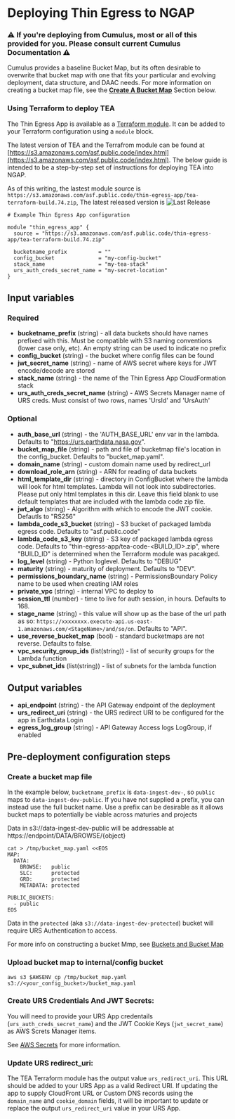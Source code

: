 # Deploying Thin Egress to NGAP

### ⚠️ If you're deploying from Cumulus, most or all of this provided for you. Please consult current Cumulus Documentation ⚠️

Cumulus provides a baseline Bucket Map, but its often desirable to overwrite that bucket map with one that fits your particular and evolving deployment, data structure, and DAAC needs. For more information on creating a bucket map file, see the [**Create A Bucket Map**](https://github.com/asfadmin/thin-egress-app/blob/main/NGAP-DEPLOY-README.MD#create-a-bucket-map-file) Section below. 

### Using Terraform to deploy TEA

The Thin Egress App is available as a [Terraform module](https://www.terraform.io/docs/configuration/modules.html). It can be added to your Terraform configuration using a `module` block.

The latest version of TEA and the Terrafrom module can be found at
[https://s3.amazonaws.com/asf.public.code/index.html](https://s3.amazonaws.com/asf.public.code/index.html). The below guide is intended to be a step-by-step set of instructions for deploying TEA into NGAP.

As of this writing, the lastest module source is
`https://s3.amazonaws.com/asf.public.code/thin-egress-app/tea-terraform-build.74.zip`, The latest released version is ![Last Release](https://img.shields.io/endpoint.svg?url=https%3A%2F%2Fs3.amazonaws.com%2Fasf.public.code%2Fthin-egress-app%2Flastrelease.json)

```hcl
# Example Thin Egress App configuration

module "thin_egress_app" {
  source = "https://s3.amazonaws.com/asf.public.code/thin-egress-app/tea-terraform-build.74.zip"

  bucketname_prefix          = ""
  config_bucket              = "my-config-bucket"
  stack_name                 = "my-tea-stack"
  urs_auth_creds_secret_name = "my-secret-location"
}
```



## Input variables

### Required

* **bucketname_prefix** (string) - all data buckets should have names prefixed with this. Must be compatible with S3 naming conventions (lower case only, etc). An empty string can be used to indicate no prefix
* **config_bucket** (string) - the bucket where config files can be found
* **jwt_secret_name** (string) - name of AWS secret where keys for JWT encode/decode are stored
* **stack_name** (string) - the name of the Thin Egress App CloudFormation stack
* **urs_auth_creds_secret_name** (string) - AWS Secrets Manager name of URS creds. Must consist of two rows, names 'UrsId' and 'UrsAuth'

### Optional

* **auth_base_url** (string) - the 'AUTH_BASE_URL' env var in the lambda. Defaults to "https://urs.earthdata.nasa.gov".
* **bucket_map_file** (string) - path and file of bucketmap file's location in the config_bucket. Defaults to "bucket_map.yaml".
* **domain_name** (string) - custom domain name used by redirect_url
* **download_role_arn** (string) - ARN for reading of data buckets
* **html_template_dir** (string) - directory in ConfigBucket where the lambda will look for html templates. Lambda will not look into subdirectories. Please put only html templates in this dir. Leave this field blank to use default templates that are included with the lambda code zip file.
* **jwt_algo** (string) - Algorithm with which to encode the JWT cookie. Defautls to "RS256"
* **lambda_code_s3_bucket** (string) - S3 bucket of packaged lambda egress code. Defaults to "asf.public.code"
* **lambda_code_s3_key** (string) - S3 key of packaged lambda egress code. Defaults to "thin-egress-app/tea-code-<BUILD_ID>.zip", where "BUILD_ID" is determined when the Terraform module was pacakged.
* **log_level** (string) - Python loglevel. Defaults to "DEBUG"
* **maturity** (string) - maturity of deployment. Defaults to "DEV".
* **permissions_boundary_name** (string) - PermissionsBoundary Policy name to be used when creating IAM roles
* **private_vpc** (string) - internal VPC to deploy to
* **session_ttl** (number) - time to live for auth session, in hours. Defaults to 168.
* **stage_name** (string) - this value will show up as the base of the url path as so: `https://xxxxxxxx.execute-api.us-east-1.amazonaws.com/<StageName>/and/so/on`. Defaults to "API".
* **use_reverse_bucket_map** (bool) - standard bucketmaps are not reverse. Defaults to false.
* **vpc_security_group_ids** (list(string)) - list of security groups for the Lambda function
* **vpc_subnet_ids** (list(string)) - list of subnets for the lambda function

## Output variables

* **api_endpoint** (string) - the API Gateway endpoint of the deployment
* **urs_redirect_uri** (string) - the URS redirect URI to be configured for the app in Earthdata Login
* **egress_log_group** (string) - API Gateway Access logs LogGroup, if enabled

## Pre-deployment configuration steps

### Create a bucket map file

In the example below, `bucketname_prefix` is `data-ingest-dev-`, so `public` maps to `data-ingest-dev-public`. If you have not supplied a prefix, you can instead use the full bucket name. Use a prefix can be desirable as it allows bucket maps to potentially be viable across maturies and projects

Data in s3://data-ingest-dev-public will be addressable at https://endpoint/DATA/BROWSE/{object}

```shell
cat > /tmp/bucket_map.yaml <<EOS
MAP:
  DATA:
    BROWSE:   public
    SLC:      protected
    GRD:      protected
    METADATA: protected

PUBLIC_BUCKETS:
  - public
EOS
```

Data in the `protected` (aka `s3://data-ingest-dev-protected`) bucket will require URS Authentication to access.

For more info on constructing a bucket Mmp, see [Buckets and Bucket Map](https://github.com/asfadmin/thin-egress-app#buckets-and-bucket-map)

### Upload bucket map to internal/config bucket

```shell
aws s3 $AWSENV cp /tmp/bucket_map.yaml s3://<your_config_bucket>/bucket_map.yaml
```

### Create URS Credentials And JWT Secrets:

You will need to provide your URS App credentails (`urs_auth_creds_secret_name`) and the JWT Cookie Keys (`jwt_secret_name`) as AWS Screts Manager items.

See [AWS Secrets](https://github.com/asfadmin/thin-egress-app/#aws-secrets) for more information.  

### Update URS redirect_uri:

The TEA Terraform module has the output value `urs_redirect_uri`. This URL should be added to your URS App as a valid Redirect URI. If updating the app to supply CloudFront URL or Custom DNS records using the `domain_name` and `cookie_domain` fields, it will be important to update or replace the output `urs_redirect_uri` value in your URS App.
